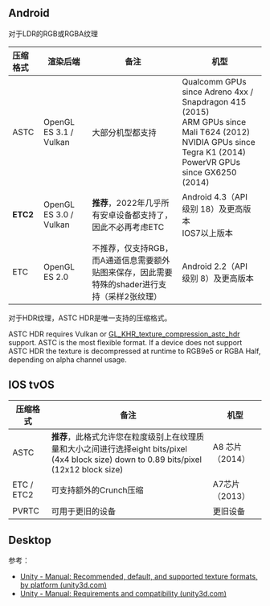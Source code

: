 ## Android

对于LDR的RGB或RGBA纹理

| 压缩格式 | 渲染后端               | 备注                                                         | 机型                                                         |
| :------- | ---------------------- | ------------------------------------------------------------ | ------------------------------------------------------------ |
| ASTC     | OpenGL ES 3.1 / Vulkan | 大部分机型都支持                                             | Qualcomm GPUs since Adreno 4xx / Snapdragon 415 (2015)<br />ARM GPUs since Mali T624 (2012)<br />NVIDIA GPUs since Tegra K1 (2014)<br />PowerVR GPUs since GX6250 (2014) |
| **ETC2** | OpenGL ES 3.0 / Vulkan | **推荐**，2022年几乎所有安卓设备都支持了，因此不必再考虑ETC  | Android 4.3（API 级别 18）及更高版本<br />IOS7以上版本       |
| ETC      | OpenGL ES 2.0          | 不推荐，仅支持RGB，而A通道信息需要额外贴图来保存，因此需要特殊的shader进行支持（采样2张纹理） | Android 2.2（API 级别 8）及更高版本                          |

对于HDR纹理，ASTC HDR是唯一支持的压缩格式。

ASTC HDR requires Vulkan or [GL_KHR_texture_compression_astc_hdr](https://opengles.gpuinfo.org/listreports.php?extension=GL_KHR_texture_compression_astc_hdr) support. ASTC is the most flexible format. If a device does not support ASTC HDR the texture is decompressed at runtime to RGB9e5 or RGBA Half, depending on alpha channel usage.

## IOS tvOS

| 压缩格式   | 备注                                                         | 机型             |
| ---------- | ------------------------------------------------------------ | ---------------- |
| ASTC       | **推荐**，此格式允许您在粒度级别上在纹理质量和大小之间进行选择eight bits/pixel (4x4 block size) down to 0.89 bits/pixel (12x12 block size) | A8 芯片 （2014） |
| ETC / ETC2 | 可支持额外的Crunch压缩                                       | A7芯片（2013）   |
| PVRTC      | 可用于更旧的设备                                             | 更旧设备         |

## Desktop



参考：

- [Unity - Manual: Recommended, default, and supported texture formats, by platform (unity3d.com)](https://docs.unity3d.com/Manual/class-TextureImporterOverride.html)
- [Unity - Manual: Requirements and compatibility (unity3d.com)](https://docs.unity3d.com/Manual/android-requirements-and-compatibility.html#texture-compression)